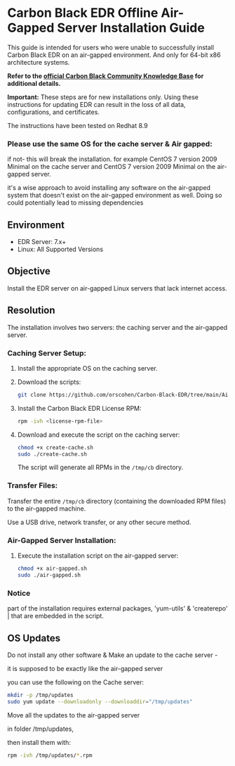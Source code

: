# Carbon Black EDR Offline Air-Gapped Server Installation Guide

This guide is intended for users who were unable to successfully install Carbon Black EDR on an air-gapped environment.
And only for 64-bit x86 architecture systems.

**Refer to the [official Carbon Black Community Knowledge Base](https://community.carbonblack.com/t5/Knowledge-Base/EDR-How-to-Perform-an-Offline-Air-Gapped-Server-Installation/ta-p/92493) for additional details.**


**Important:** These steps are for new installations only. Using these instructions for updating EDR can result in the loss of all data, configurations, and certificates.


The instructions have been tested on Redhat 8.9
### Please use the same OS for the cache server & Air gapped:
if not- this will break the installation.
for example  CentOS 7 version 2009 Minimal on the cache server 
and CentOS 7 version 2009 Minimal on the air-gapped server.

it's a wise approach to avoid installing any software on the air-gapped system that doesn't exist on the air-gapped environment as well. Doing so could potentially lead to missing dependencies
## Environment
- EDR Server: 7.x+
- Linux: All Supported Versions

## Objective
Install the EDR server on air-gapped Linux servers that lack internet access.

## Resolution
The installation involves two servers: the caching server and the air-gapped server.

### Caching Server Setup:

1. Install the appropriate OS on the caching server.
   
2. Download the scripts:
    ```bash
    git clone https://github.com/orscohen/Carbon-Black-EDR/tree/main/Air_Gapped
    ```

3. Install the Carbon Black EDR License RPM:

    ```bash
    rpm -ivh <license-rpm-file>
    ```

4. Download and execute the script on the caching server:

    ```bash
    chmod +x create-cache.sh
    sudo ./create-cache.sh
    ```

   The script will generate all RPMs in the `/tmp/cb` directory.

### Transfer Files:
Transfer the entire `/tmp/cb` directory (containing the downloaded RPM files) to the air-gapped machine. 

Use a USB drive, network transfer, or any other secure method.

### Air-Gapped Server Installation:

1. Execute the installation script on the air-gapped server:

    ```bash
    chmod +x air-gapped.sh
    sudo ./air-gapped.sh
    ```

### Notice

part of the installation requires external packages, 'yum-utils' & 'createrepo' | that are embedded in the script.

   ## OS Updates
Do not install any other software & Make an update to the cache server - 

it is supposed to be exactly like the air-gapped server

you can use the following on the Cache server:


```bash
mkdir -p /tmp/updates
sudo yum update --downloadonly --downloaddir="/tmp/updates"
```  
Move all the updates to the air-gapped server

 in folder /tmp/updates,
 
 then install them with:
 
```bash
rpm -ivh /tmp/updates/*.rpm
```

